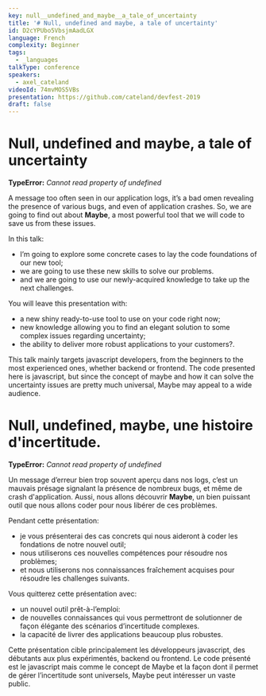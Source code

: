 ```yaml
---
key: null__undefined_and_maybe__a_tale_of_uncertainty
title: '# Null, undefined and maybe, a tale of uncertainty'
id: D2cYPUbo5VbsjmAadLGX
language: French
complexity: Beginner
tags:
  - _languages
talkType: conference
speakers:
  - axel_cateland
videoId: 74mvMOS5VBs
presentation: https://github.com/cateland/devfest-2019
draft: false
---
```

# Null, undefined and maybe, a tale of uncertainty

**TypeError:** *Cannot read property of undefined*

A message too often seen in our application logs, it’s a bad omen revealing the presence of various bugs, and even of application crashes. So, we are going to find out about **Maybe**, a most powerful tool that we will code to save us from these issues.

In this talk:
- I’m going to explore some concrete cases to lay the code foundations of our new tool;
- we are going to use these new skills to solve our problems.
- and we are going to use our newly-acquired knowledge to take up the next challenges.

You will leave this presentation with:
- a new shiny ready-to-use tool to use on your code right now;
- new knowledge allowing you to find an elegant solution to some complex issues regarding uncertainty;
- the ability to deliver more robust applications to your customers?.

This talk mainly targets javascript developers, from the beginners to the most experienced ones, whether backend or frontend. The code presented here is javascript, but since the concept of maybe and how it can solve the uncertainty issues are pretty much universal, Maybe may appeal to a wide audience.


# Null, undefined, maybe, une histoire d'incertitude.

**TypeError:** *Cannot read property of undefined*

Un message d’erreur bien trop souvent aperçu dans nos logs, c’est un mauvais présage signalant la présence de nombreux bugs, et même de crash d'application. Aussi, nous allons découvrir **Maybe**, un bien puissant outil que nous allons coder pour nous libérer de ces problèmes.

Pendant cette présentation:
- je vous présenterai des cas concrets qui nous aideront à coder les fondations de notre nouvel outil;
- nous utiliserons ces nouvelles compétences pour résoudre nos problèmes;
- et nous utiliserons nos connaissances fraîchement acquises pour résoudre les challenges suivants.

Vous quitterez cette présentation avec:
- un nouvel outil prêt-à-l’emploi:
- de nouvelles connaissances qui vous permettront de solutionner de façon élégante des scénarios d’incertitude complexes.
- la capacité de livrer des applications beaucoup plus robustes.

Cette présentation cible principalement les développeurs javascript, des débutants aux plus expérimentés, backend ou frontend. Le code présenté est le javascript mais comme le concept de Maybe et la façon dont il permet de gérer l’incertitude sont universels, Maybe peut intéresser un vaste public.